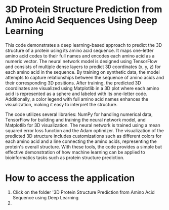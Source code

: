 # 3D Protein Structure Prediction from Amino Acid Sequences Using Deep Learning
This code demonstrates a deep learning-based approach to predict the 3D structure of a protein using its amino acid sequence. It maps one-letter amino acid codes to their full names and encodes each amino acid as a numeric vector. The neural network model is designed using TensorFlow and consists of multiple dense layers to predict 3D coordinates (x, y, z) for each amino acid in the sequence. By training on synthetic data, the model attempts to capture relationships between the sequence of amino acids and their corresponding 3D positions. After training, the predicted 3D coordinates are visualized using Matplotlib in a 3D plot where each amino acid is represented as a sphere and labeled with its one-letter code. Additionally, a color legend with full amino acid names enhances the visualization, making it easy to interpret the structure.

The code utilizes several libraries: NumPy for handling numerical data, TensorFlow for building and training the neural network model, and Matplotlib for 3D visualization. The neural network is trained using a mean squared error loss function and the Adam optimizer. The visualization of the predicted 3D structure includes customizations such as different colors for each amino acid and a line connecting the amino acids, representing the protein's overall structure. With these tools, the code provides a simple but effective demonstration of how machine learning can be applied to bioinformatics tasks such as protein structure prediction.

# How to access the application
1. Click on the folder '3D Protein Structure Prediction from Amino Acid Sequence using Deep Learning
2. 
